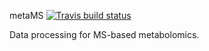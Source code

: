 metaMS [![Travis build status](https://travis-ci.org/yguitton/metaMS.svg?branch=NISTsearch)](https://travis-ci.org/yguitton/metaMS)



Data processing for MS-based metabolomics.
